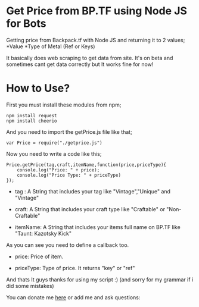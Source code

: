 # Get Price from BP.TF using Node JS for Bots

Getting price from Backpack.tf with Node JS and returning it to 2 values;
*Value
*Type of Metal (Ref or Keys)

It basically does web scraping to get data from site.
It's on beta and sometimes cant get data correctly but It works fine for now!

# How to Use?

First you must install these modules from npm;

    npm install request
    npm install cheerio

And you need to import the getPrice.js file like that;

    var Price = require("./getprice.js")

Now you need to write a code like this;

    Price.getPrice(tag,craft,itemName,function(price,priceType){
	    console.log("Price: " + price);
	    console.log("Price Type: " + priceType)
    });

* tag : A String that includes your tag like "Vintage","Unique" and "Vintage"

* craft: A String that includes your craft type like "Craftable" or "Non-Craftable"

* itemName: A String that includes your items full name on BP.TF like "Taunt: Kazotsky Kick"

As you can see you need to define a callback too.

* price: Price of item.

* priceType: Type of price. It returns "key" or "ref"

And thats It guys thanks for using my script :)
(and sorry for my grammar if i did some mistakes)

You can donate me [here](http://steamcommunity.com/id/kesinlikletarikdeil/) or add me and ask questions:
